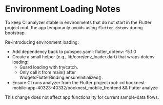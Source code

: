 # Environment Loading Notes

To keep CI analyzer stable in environments that do not start in the Flutter project root, the app temporarily avoids using `flutter_dotenv` during bootstrap.

Re-introducing environment loading:
- Add dependency back to pubspec.yaml:
  flutter_dotenv: ^5.1.0
- Create a small helper (e.g., lib/core/env_loader.dart) that wraps dotenv loading:
  - Guard loading with try/catch.
  - Only call it from main() after WidgetsFlutterBinding.ensureInitialized().
- Ensure CI runs analyzer from the Flutter project root:
  cd booknest-mobile-app-40323-40332/booknest_mobile_frontend && flutter analyze

This change does not affect app functionality for current sample-data flows.
